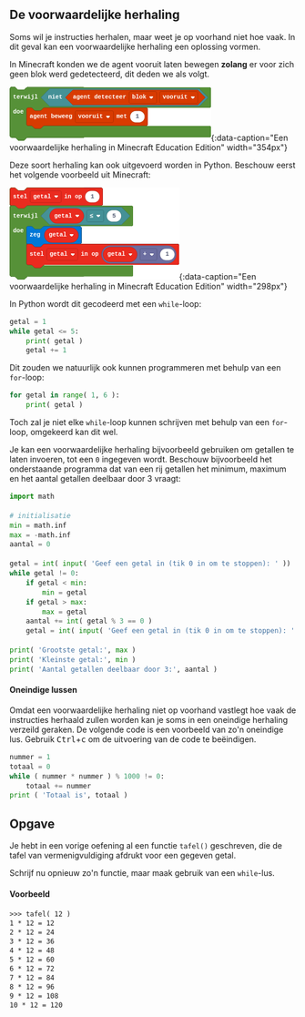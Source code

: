 ## De voorwaardelijke herhaling
Soms wil je instructies herhalen, maar weet je op voorhand niet hoe vaak. In dit geval kan een voorwaardelijke herhaling een oplossing vormen.

In Minecraft konden we de agent vooruit laten bewegen **zolang** er voor zich geen blok werd gedetecteerd, dit deden we als volgt.

![minecraft voorwaardelijke herhaling](media/voorwaardelijke_herhaling_minecraft.png "minecraft voorwaardelijke herhaling"){:data-caption="Een voorwaardelijke herhaling in Minecraft Education Edition" width="354px"}

Deze soort herhaling kan ook uitgevoerd worden in Python. Beschouw eerst het volgende voorbeeld uit Minecraft:

![minecraft voorwaardelijke herhaling](media/voorwaardelijke_herhaling.png "minecraft voorwaardelijke herhaling"){:data-caption="Een voorwaardelijke herhaling in Minecraft Education Edition" width="298px"}

In Python wordt dit gecodeerd met een `while`-loop:
```python
getal = 1
while getal <= 5:
    print( getal )
    getal += 1
```

Dit zouden we natuurlijk ook kunnen programmeren met behulp van een `for`-loop:
```python
for getal in range( 1, 6 ):
    print( getal )
```

Toch zal je niet elke `while`-loop kunnen schrijven met behulp van een `for`-loop, omgekeerd kan dit wel.

Je kan een voorwaardelijke herhaling bijvoorbeeld gebruiken om getallen te laten invoeren, tot een `0` ingegeven wordt. Beschouw bijvoorbeeld het onderstaande programma dat van een rij getallen het minimum, maximum en het aantal getallen deelbaar door 3 vraagt:
```python
import math

# initialisatie
min = math.inf
max = -math.inf
aantal = 0

getal = int( input( 'Geef een getal in (tik 0 in om te stoppen): ' ))
while getal != 0:
    if getal < min:
        min = getal
    if getal > max:
        max = getal
    aantal += int( getal % 3 == 0 )
    getal = int( input( 'Geef een getal in (tik 0 in om te stoppen): ' ))

print( 'Grootste getal:', max )
print( 'Kleinste getal:', min )
print( 'Aantal getallen deelbaar door 3:', aantal )
```

#### Oneindige lussen
Omdat een voorwaardelijke herhaling niet op voorhand vastlegt hoe vaak de instructies herhaald zullen worden kan je soms in een oneindige herhaling verzeild geraken. De volgende code is een voorbeeld van zo'n oneindige lus. Gebruik <kbd>Ctrl</kbd>+<kbd>c</kbd> om de uitvoering van de code te beëindigen.

```python
nummer = 1
totaal = 0
while ( nummer * nummer ) % 1000 != 0:
    totaal += nummer
print ( 'Totaal is', totaal )
```

## Opgave
Je hebt in een vorige oefening al een functie `tafel()` geschreven, die de tafel van vermenigvuldiging afdrukt voor een gegeven getal.

Schrijf nu opnieuw zo'n functie, maar maak gebruik van een `while`-lus.

#### Voorbeeld
```
>>> tafel( 12 )
1 * 12 = 12
2 * 12 = 24
3 * 12 = 36
4 * 12 = 48
5 * 12 = 60
6 * 12 = 72
7 * 12 = 84
8 * 12 = 96
9 * 12 = 108
10 * 12 = 120
```